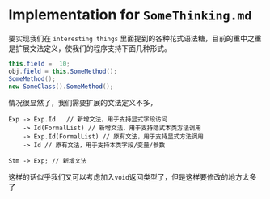 # Implementation for `SomeThinking.md`

要实现我们在 `interesting things` 里面提到的各种花式语法糖，目前的重中之重是扩展文法定义，使我们的程序支持下面几种形式。

```csharp
this.field =  10;
obj.field = this.SomeMethod();
SomeMethod();
new SomeClass().SomeMethod();
```

情况很显然了，我们需要扩展的文法定义不多，

```text
Exp -> Exp.Id   // 新增文法，用于支持显式字段访问
    -> Id(FormalList) // 新增文法，用于支持隐式本类方法调用
    -> Exp.Id(FormalList) // 原有文法，用于支持显式方法调用
    -> Id // 原有文法，用于支持本类字段/变量/参数

Stm -> Exp; // 新增文法
```

这样的话似乎我们又可以考虑加入`void`返回类型了，但是这样要修改的地方太多了